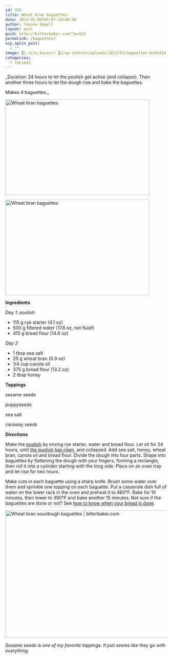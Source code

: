 ```yaml
---
id: 323
title: Wheat bran baguettes
date: 2013-01-04T01:07:19+00:00
author: Yvonne Rogell
layout: post
guid: http://bitterbaker.com/?p=323
permalink: /baguettes/
xcp_optin_post:
  - ""
image: {{ site.baseurl }}/wp-content/uploads/2013/01/baguettes-624x414.jpg
categories:
  - recipes
---
```

_Duration: 24 hours to let the poolish get active (and collapse). Then another three hours to let the dough rise and bake the baguettes.
  
Makes 4 baguettes._

<p class="recipe-icon">
  <img class="recipe-icon alignright pinthis" title="Wheat bran baguettes | bitterbaker.com" alt="Wheat bran baguettes" src="http://bitterbaker.com/images/baguettes-mini.jpg" width="450" height="299" />
</p>

<p class="">
  <img class=" alignright pinthis" title="Wheat bran baguettes | bitterbaker.com" alt="Wheat bran baguettes" src="http://bitterbaker.com/images/baguettes.jpg" width="450" height="299" />
</p>

**Ingredients**
  
_Day 1: poolish_

  * 115 g rye starter (4.1 oz)
  * 500 g filtered water (17.6 oz, not fluid!)
  * 415 g bread flour (14.6 oz)

_Day 2_

  * 1 tbsp sea salt
  * 25 g wheat bran (0.9 oz)
  * 1/4 cup canola oil
  * 375 g bread flour (13.2 oz)
  * 2 tbsp honey

**Toppings**
  
sesame seeds
  
poppyseeds
  
sea salt
  
caraway seeds

**Directions**
  
Make the <a title="What a poolish should look like" href="http://bitterbaker.com/what-a-poolish-should-look-like/" target="_blank">poolish</a> by mixing rye starter, water and bread flour. Let sit for 24 hours, until <a title="What a poolish should look like" href="http://bitterbaker.com/what-a-poolish-should-look-like/" target="_blank">the poolish has risen,</a> and collapsed. Add sea salt, honey, wheat bran, canola oil and bread flour. Divide the dough into four parts. Shape into baguettes by flattening the dough with your fingers, forming a rectangle, then roll it into a cylinder starting with the long side. Place on an oven tray and let rise for two hours.

Make cuts in each baguette using a sharp knife. Brush some water over them and sprinkle one topping on each baguette. Put a casserole dish full of water on the lower rack in the oven and preheat it to 460°F. Bake for 10 minutes, then lower to 390°F and bake another 15 minutes. Not sure if the baguettes are done or not? See <a title="Knock, knock. Who can tell me when my bread is done?" href="http://bitterbaker.com/how-to-know-when-the-bread-is-done/" target="_blank">how to know when your bread is done</a>.

<img class="pinthis" title="Wheat bran sourdough baguettes | bitterbaker.com" alt="Wheat bran sourdough baguettes | bitterbaker.com" src="http://bitterbaker.com/images/sesameseeds.jpg" width="600" height="399" />
  
_Sesame seeds is one of my favorite toppings. It just seems like they go with everything._